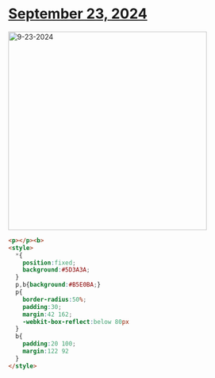 # [September 23, 2024](https://cssbattle.dev/play/GoiTWX55zI8T9xtWnj84)

<img src="https://firebasestorage.googleapis.com/v0/b/cssbattleapp.appspot.com/o/user%2Fe6YbeBahWNPT7VpE2rE2p85byxa2%2Ftargets%2Ftarget_qMkt64h@2x.png?alt=media" width="400" alt="9-23-2024" />

```html
<p></p><b>
<style>
  *{
    position:fixed;
    background:#5D3A3A;
  }
  p,b{background:#B5E0BA;}
  p{
    border-radius:50%;
    padding:30;
    margin:42 162;
    -webkit-box-reflect:below 80px
  }
  b{
    padding:20 100;
    margin:122 92
  }
</style>
```
